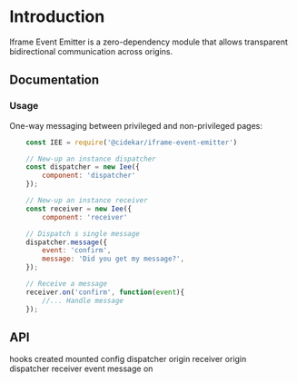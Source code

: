 # Introduction
Iframe Event Emitter is a zero-dependency module that allows transparent bidirectional communication across origins.

## Documentation
### Usage
One-way messaging between privileged and non-privileged pages:
```js
    const IEE = require('@cidekar/iframe-event-emitter')

    // New-up an instance dispatcher
    const dispatcher = new Iee({
        component: 'dispatcher'
    });

    // New-up an instance receiver
    const receiver = new Iee({
        component: 'receiver'  

    // Dispatch s single message
    dispatcher.message({
        event: 'confirm', 
        message: 'Did you get my message?',
    });

    // Receive a message
    receiver.on('confirm', function(event){
        //... Handle message 
    });

```

## API
hooks
    created
    mounted
config
    dispatcher origin
    receiver origin   
dispatcher
receiver
event 
message
on